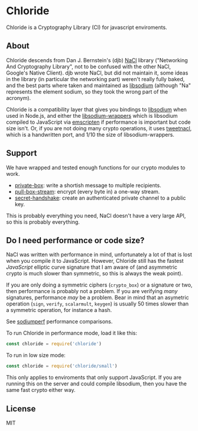 # Chloride

Chloride is a Cryptography Library (Cl) for javascript enviroments.

## About

Chloride descends from Dan J. Bernstein's (djb) [NaCl](http://nacl.cr.yp.to/) library ("Networking And Cryptography Library",
not to be confused with the other NaCl, Google's Native Client). djb wrote NaCl, but did not maintain it, some ideas in the library (in particular the networking part) weren't really fully baked, and the best parts where taken and maintained as [libsodium](http://libsodium.org) (although "Na" represents the element sodium, so they took the wrong part of the acronym).

Chloride is a compatibility layer that gives you bindings to [libsodium](https://npm.im/sodium) when used in Node.js,
and either the [libsodium-wrappers](https://npm.im/libsodium-wrappers) which is libsodium compiled to JavaScript via [emscripten](http://kripken.github.io/emscripten-site/) if performance is important but code size isn't.  Or, if you are not doing many crypto operations, it uses [tweetnacl](https://www.npmjs.com/package/tweetnacl), which is a handwritten port, and 1/10 the size of libsodium-wrappers.

## Support

We have wrapped and tested enough functions for our crypto modules to work.

  * [private-box](https://github.com/auditdrivencrypto/private-box): write a shortish message to multiple recipients.
  * [pull-box-stream](https://github.com/dominictarr/pull-box-stream): encrypt (every byte in) a one-way stream.
  * [secret-handshake](https://github.com/dominictarr/secret-handshake): create an authenticated private channel to a public key.

This is probably everything you need, NaCl doesn't have a very large API, so this is probably everything.

## Do I need performance or code size?

NaCl was written with performance in mind, unfortunately a lot of that is lost when you compile it to JavaScript. However, Chloride still has the fastest _JavaScript_ elliptic curve signature that I am aware of (and asymmetric crypto is much slower than symmetric, so this is always the weak point).

If you are only doing a symmetric ciphers (`crypto_box`) or a signature or two, then performance is probably not a problem. If you are verifying _many_ signatures, performance _may_ be a problem. Bear in mind that an asymetric operation (`sign`, `verify`, `scalarmult`, `keygen`) is usually 50 times slower than a symmetric operation, for instance a hash.

See [sodiumperf](https://github.com/dominictarr/sodiumperf) performance comparisons.

To run Chloride in performance mode, load it like this:

```js
const chloride = require('chloride')
```

To run in low size mode:

```js
const chloride = require('chloride/small')
```

This only applies to enviroments that only support JavaScript.  If you are running this on the server and could compile libsodium, then you have the same fast crypto either way.

## License

MIT
